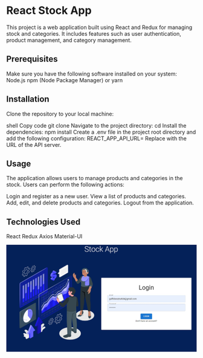 # React Stock App
This project is a web application built using React and Redux for managing stock and categories. 
It includes features such as user authentication, product management, and category management.

## Prerequisites
Make sure you have the following software installed on your system:
Node.js
npm (Node Package Manager) or yarn

## Installation
Clone the repository to your local machine:

shell
Copy code
git clone <repository-url>
Navigate to the project directory:
cd <project-directory>
Install the dependencies:
npm install
Create a .env file in the project root directory and add the following configuration:
REACT_APP_API_URL=<api-url>
Replace <api-url> with the URL of the API server.

## Usage
The application allows users to manage products and categories in the stock. Users can perform the following actions:

Login and register as a new user.
View a list of products and categories.
Add, edit, and delete products and categories.
Logout from the application.

## Technologies Used
React
Redux
Axios
Material-UI

![login_page](https://github.com/gulfidanozturk/react-stockapp/blob/main/preview/loginpage.jpg?raw=true)




